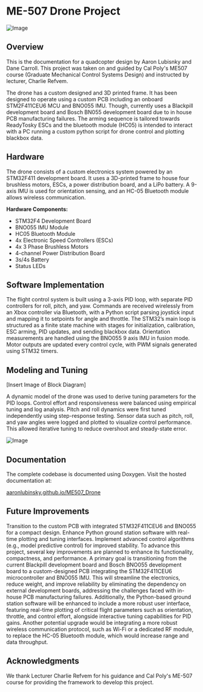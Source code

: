 # ME-507 Drone Project

![Image](https://github.com/user-attachments/assets/0bce00c2-0306-40a0-9c8e-9f046839d04f)

## Overview
This is the documentation for a quadcopter design by Aaron Lubisnky and Dane Carroll. This project was taken on and guided by Cal Poly's ME507 course (Graduate Mechanical Control Systems Design) and instructed by lecturer, Charlie Refvem.

The drone has a custom designed and 3D printed frame. It has been designed to operate using a custom PCB including an onboard STM2F411CEU6 MCU and BNO055 IMU. Though, currently uses a Blackpill development board and Bosch BN055 development board due to in house PCB manufacturing failures. The arming sequence is tailored towards ReadyTosky ESCs and the bluetooth module (HC05) is intended to interact with a PC running a custom python script for drone control and plotting blackbox data.

## Hardware
The drone consists of a custom electronics system powered by an STM32F411 development board. It uses a 3D-printed frame to house four brushless motors, ESCs, a power distribution board, and a LiPo battery. A 9-axis IMU is used for orientation sensing, and an HC-05 Bluetooth module allows wireless communication. 

**Hardware Components:**
- STM32F4 Development Board
- BNO055 IMU Module
- HC05 Bluetooth Module
- 4x Electronic Speed Controllers (ESCs)
- 4x 3 Phase Brushless Motors
- 4-channel Power Distribution Board
- 3s/4s Battery
- Status LEDs

## Software Implementation
The flight control system is built using a 3-axis PID loop, with separate PID controllers for roll, pitch, and yaw. Commands are received wirelessly from an Xbox controller via Bluetooth, with a Python script parsing joystick input and mapping it to setpoints for angle and throttle. The STM32’s main loop is structured as a finite state machine with stages for initialization, calibration, ESC arming, PID updates, and sending blackbox data. Orientation measurements are handled using the BNO055 9 axis IMU in fusion mode. Motor outputs are updated every control cycle, with PWM signals generated using STM32 timers. 

## Modeling and Tuning
[Insert Image of Block Diagram]

A dynamic model of the drone was used to derive tuning parameters for the PID loops. Control effort and responsiveness were balanced using empirical tuning and log analysis. Pitch and roll dynamics were first tuned independently using step-response testing. Sensor data such as pitch, roll, and yaw angles were logged and plotted to visualize control performance. This allowed iterative tuning to reduce overshoot and steady-state error.

![Image](https://github.com/user-attachments/assets/787cf0c6-adaf-4d6b-9fd1-31b2936815f2)

## Documentation
The complete codebase is documented using Doxygen. Visit the hosted documentation at:

[aaronlubinsky.github.io/ME507_Drone](https://aaronlubinsky.github.io/ME507_Drone/html/index.html)

## Future Improvements
Transition to the custom PCB with integrated STM32F411CEU6 and BNO055 for a compact design.
Enhance Python ground station software with real-time plotting and tuning interfaces.
Implement advanced control algorithms (e.g., model predictive control) for improved stability.
To advance this project, several key improvements are planned to enhance its functionality, compactness, and performance. A primary goal is transitioning from the current Blackpill development board and Bosch BNO055 development board to a custom-designed PCB integrating the STM32F411CEU6 microcontroller and BNO055 IMU. This will streamline the electronics, reduce weight, and improve reliability by eliminating the dependency on external development boards, addressing the challenges faced with in-house PCB manufacturing failures. Additionally, the Python-based ground station software will be enhanced to include a more robust user interface, featuring real-time plotting of critical flight parameters such as orientation, throttle, and control effort, alongside interactive tuning capabilities for PID gains. Another potential upgrade would be integrating a more robust wireless communication protocol, such as Wi-Fi or a dedicated RF module, to replace the HC-05 Bluetooth module, which would increase range and data throughput.

## Acknowledgments
We thank Lecturer Charlie Refvem for his guidance and Cal Poly's ME-507 course for providing the framework to develop this project.
